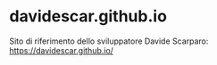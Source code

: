 # davidescar.github.io
Sito di riferimento dello sviluppatore Davide Scarparo: https://davidescar.github.io/
